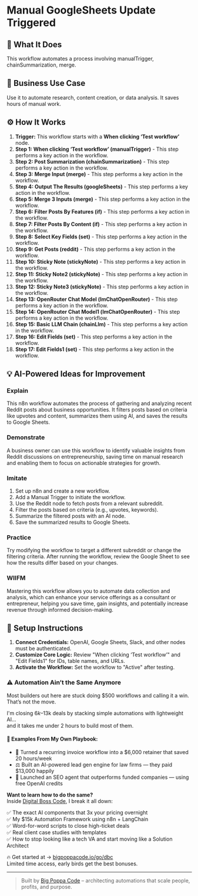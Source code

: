 # Manual GoogleSheets Update Triggered

## 🚀 What It Does
This workflow automates a process involving manualTrigger, chainSummarization, merge.

## 💼 Business Use Case
Use it to automate research, content creation, or data analysis. It saves hours of manual work.

## ⚙️ How It Works
1.  **Trigger:** This workflow starts with a **When clicking ‘Test workflow’** node.
2. **Step 1: When clicking ‘Test workflow’ (manualTrigger)** - This step performs a key action in the workflow.
3. **Step 2: Post Summarization (chainSummarization)** - This step performs a key action in the workflow.
4. **Step 3: Merge Input (merge)** - This step performs a key action in the workflow.
5. **Step 4: Output The Results (googleSheets)** - This step performs a key action in the workflow.
6. **Step 5: Merge 3 Inputs (merge)** - This step performs a key action in the workflow.
7. **Step 6: Filter Posts By Features (if)** - This step performs a key action in the workflow.
8. **Step 7: Filter Posts By Content (if)** - This step performs a key action in the workflow.
9. **Step 8: Select Key Fields (set)** - This step performs a key action in the workflow.
10. **Step 9: Get Posts (reddit)** - This step performs a key action in the workflow.
11. **Step 10: Sticky Note (stickyNote)** - This step performs a key action in the workflow.
12. **Step 11: Sticky Note2 (stickyNote)** - This step performs a key action in the workflow.
13. **Step 12: Sticky Note3 (stickyNote)** - This step performs a key action in the workflow.
14. **Step 13: OpenRouter Chat Model (lmChatOpenRouter)** - This step performs a key action in the workflow.
15. **Step 14: OpenRouter Chat Model1 (lmChatOpenRouter)** - This step performs a key action in the workflow.
16. **Step 15: Basic LLM Chain (chainLlm)** - This step performs a key action in the workflow.
17. **Step 16: Edit Fields (set)** - This step performs a key action in the workflow.
18. **Step 17: Edit Fields1 (set)** - This step performs a key action in the workflow.

## 💡 AI-Powered Ideas for Improvement
### Explain
This n8n workflow automates the process of gathering and analyzing recent Reddit posts about business opportunities. It filters posts based on criteria like upvotes and content, summarizes them using AI, and saves the results to Google Sheets.

### Demonstrate
A business owner can use this workflow to identify valuable insights from Reddit discussions on entrepreneurship, saving time on manual research and enabling them to focus on actionable strategies for growth.

### Imitate
1. Set up n8n and create a new workflow.
2. Add a Manual Trigger to initiate the workflow.
3. Use the Reddit node to fetch posts from a relevant subreddit.
4. Filter the posts based on criteria (e.g., upvotes, keywords).
5. Summarize the filtered posts with an AI node.
6. Save the summarized results to Google Sheets.

### Practice
Try modifying the workflow to target a different subreddit or change the filtering criteria. After running the workflow, review the Google Sheet to see how the results differ based on your changes.

### WIIFM
Mastering this workflow allows you to automate data collection and analysis, which can enhance your service offerings as a consultant or entrepreneur, helping you save time, gain insights, and potentially increase revenue through informed decision-making.

## 🔧 Setup Instructions
1. **Connect Credentials:** OpenAI, Google Sheets, Slack, and other nodes must be authenticated.
2. **Customize Core Logic:** Review "When clicking ‘Test workflow’" and "Edit Fields1" for IDs, table names, and URLs.
3. **Activate the Workflow:** Set the workflow to "Active" after testing.

### ⚠️ Automation Ain’t the Same Anymore

Most builders out here are stuck doing $500 workflows and calling it a win.  
That’s not the move.  

I'm closing $6k–$13k deals by stacking simple automations with lightweight AI...  
and it takes me under 2 hours to build most of them.

#### 🧠 Examples From My Own Playbook:
- 🔁 Turned a recurring invoice workflow into a $6,000 retainer that saved 20 hours/week  
- ⚖️ Built an AI-powered lead gen engine for law firms — they paid $13,000 happily  
- 🚀 Launched an SEO agent that outperforms funded companies — using free OpenAI credits  

**Want to learn how to do the same?**  
Inside [Digital Boss Code](https://bigpoppacode.io/go/dbc), I break it all down:

✅ The exact AI components that 3x your pricing overnight  
✅ My $15k Automation Framework using n8n + LangChain  
✅ Word-for-word scripts to close high-ticket deals  
✅ Real client case studies with templates  
✅ How to stop looking like a tech VA and start moving like a Solution Architect  

🔥 Get started at → [bigpoppacode.io/go/dbc](https://bigpoppacode.io/go/dbc)  
Limited time access, early birds get the best bonuses.

---
> Built by [Big Poppa Code](https://bigpoppacode.io) – architecting automations that scale people, profits, and purpose.

